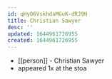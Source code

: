 ```yaml
---
id: qHyO6VskhdaMGuK-dRJ9H
title: Christian Sawyer
desc: ''
updated: 1644961726955
created: 1644961726955
---
```



- [[person]] - Christian Sawyer
- appeared 1x at the stoa

